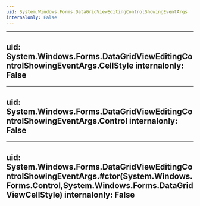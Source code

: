 ```yaml
---
uid: System.Windows.Forms.DataGridViewEditingControlShowingEventArgs
internalonly: False
---
```


---
uid: System.Windows.Forms.DataGridViewEditingControlShowingEventArgs.CellStyle
internalonly: False
---

---
uid: System.Windows.Forms.DataGridViewEditingControlShowingEventArgs.Control
internalonly: False
---

---
uid: System.Windows.Forms.DataGridViewEditingControlShowingEventArgs.#ctor(System.Windows.Forms.Control,System.Windows.Forms.DataGridViewCellStyle)
internalonly: False
---
